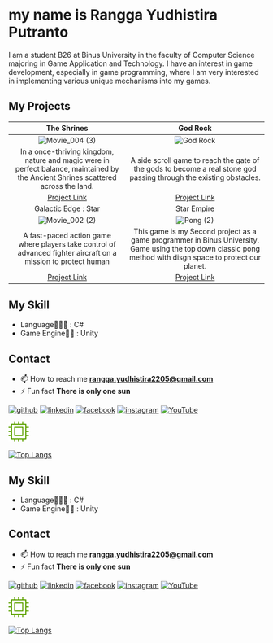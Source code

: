 
# my name is Rangga Yudhistira Putranto
I am a student B26 at Binus University in the faculty of Computer Science majoring in Game Application and Technology. I have an interest in game development, especially in game programming, where I am very interested in implementing various unique mechanisms into my games.

## My Projects

| The Shrines | God Rock |
|:---------------:|:---------------:|
|![Movie_004 (3)](https://github.com/user-attachments/assets/12fc69cb-94d2-4029-96ed-7166b431c998)|![God Rock](https://github.com/user-attachments/assets/f88d9b82-f38a-48f8-bbac-da68856dfc09)|
|In a once-thriving kingdom, nature and magic were in perfect balance, maintained by the Ancient Shrines scattered across the land.|A side scroll game to reach the gate of the gods to become a real stone god passing through the existing obstacles.|
| [Project Link](https://github.com/Rangga2205/The_Shrines) | [Project Link](https://github.com/Rangga2205/ProjeckSideScroll_2D_God_Rock) |
| Galactic Edge : Star | Star Empire |
|![Movie_002 (2)](https://github.com/user-attachments/assets/65aa03d1-5c6f-4385-bab0-072148244848)|![Pong (2)](https://github.com/user-attachments/assets/ef02f34c-c276-4cf7-87c3-e1bbb691d0e8)|
|A fast-paced action game where players take control of advanced fighter aircraft on a mission to protect human|This game is my Second project as a game programmer in Binus University. Game using the top down classic pong method with disgn space to protect our planet.|
| [Project Link](https://github.com/Rangga2205/GalaticEdge) | [Project Link](https://github.com/Rangga2205/ProjekPongStarBattleShip) | 

## My Skill
- Language🕵🏼‍♀️     : C#
- Game Engine✍🏼  : Unity
  
## Contact
- 📫 How to reach me **rangga.yudhistira2205@gmail.com**
- ⚡ Fun fact **There is only one sun**
  
[<img src='https://cdn.jsdelivr.net/npm/simple-icons@3.0.1/icons/github.svg' alt='github' height='40'>](https://github.com/Rangga2205)  [<img src='https://cdn.jsdelivr.net/npm/simple-icons@3.0.1/icons/linkedin.svg' alt='linkedin' height='40'>](https://www.linkedin.com/in/rangga-yudhistira-a19683253/)  [<img src='https://cdn.jsdelivr.net/npm/simple-icons@3.0.1/icons/facebook.svg' alt='facebook' height='40'>](https://www.facebook.com/rangga.yudhistira.33886/)  [<img src='https://cdn.jsdelivr.net/npm/simple-icons@3.0.1/icons/instagram.svg' alt='instagram' height='40'>](https://www.instagram.com/r_yudpis/)  [<img src='https://cdn.jsdelivr.net/npm/simple-icons@3.0.1/icons/youtube.svg' alt='YouTube' height='40'>](https://www.youtube.com/channel/ranggayudhistira4788)  

<a href='https://docs.github.com/en/developers'><img src='https://raw.githubusercontent.com/acervenky/animated-github-badges/master/assets/devbadge.gif' width='40' height='40'></a> 

[![Top Langs](https://github-readme-stats.vercel.app/api/top-langs/?username=Rangga2205)](https://github.com/anuraghazra/github-readme-stats)




## My Skill
- Language🕵🏼‍♀️     : C#
- Game Engine✍🏼  : Unity
  
## Contact
- 📫 How to reach me **rangga.yudhistira2205@gmail.com**
- ⚡ Fun fact **There is only one sun**
  
[<img src='https://cdn.jsdelivr.net/npm/simple-icons@3.0.1/icons/github.svg' alt='github' height='40'>](https://github.com/Rangga2205)  [<img src='https://cdn.jsdelivr.net/npm/simple-icons@3.0.1/icons/linkedin.svg' alt='linkedin' height='40'>](https://www.linkedin.com/in/rangga-yudhistira-a19683253/)  [<img src='https://cdn.jsdelivr.net/npm/simple-icons@3.0.1/icons/facebook.svg' alt='facebook' height='40'>](https://www.facebook.com/rangga.yudhistira.33886/)  [<img src='https://cdn.jsdelivr.net/npm/simple-icons@3.0.1/icons/instagram.svg' alt='instagram' height='40'>](https://www.instagram.com/r_yudpis/)  [<img src='https://cdn.jsdelivr.net/npm/simple-icons@3.0.1/icons/youtube.svg' alt='YouTube' height='40'>](https://www.youtube.com/channel/ranggayudhistira4788)  

<a href='https://docs.github.com/en/developers'><img src='https://raw.githubusercontent.com/acervenky/animated-github-badges/master/assets/devbadge.gif' width='40' height='40'></a> 

[![Top Langs](https://github-readme-stats.vercel.app/api/top-langs/?username=Rangga2205)](https://github.com/anuraghazra/github-readme-stats)


